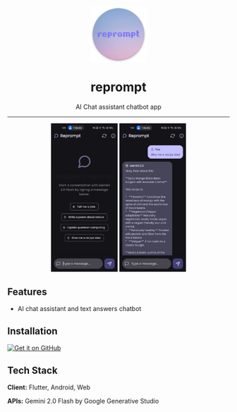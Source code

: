 <div align="center">
    <img src="./assets/icon.png" width="128" height="128" style="display: block; margin: 0 auto"/>
    <h1>reprompt</h1>
    <p>AI Chat assistant chatbot app</p>
</div>

---

<p align="center">
  <img src="./assets/scr1.jpg" width="30%" />
  <img src="./assets/scr2.jpg" width="30%" />
</p>

## Features
- AI chat assistant and text answers chatbot

## Installation

[<img src="https://github.com/machiav3lli/oandbackupx/blob/034b226cea5c1b30eb4f6a6f313e4dadcbb0ece4/badge_github.png"
    alt="Get it on GitHub"
    height="80">](https://github.com/samvabya/reprompt/releases/latest)


## Tech Stack

**Client:** Flutter, Android, Web

**APIs:** Gemini 2.0 Flash by Google Generative Studio

